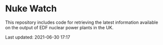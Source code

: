 # Nuke Watch

This repository includes code for retrieving the latest information available on the output of EDF nuclear power plants in the UK.

Last updated: 2021-06-30 17:17